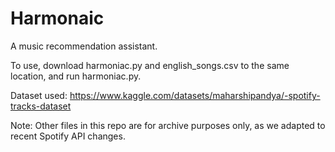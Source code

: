 # Harmonaic
A music recommendation assistant.

To use, download harmoniac.py and english_songs.csv to the same location, and run harmoniac.py.

Dataset used: https://www.kaggle.com/datasets/maharshipandya/-spotify-tracks-dataset



Note: Other files in this repo are for archive purposes only, as we adapted to recent Spotify API changes.
